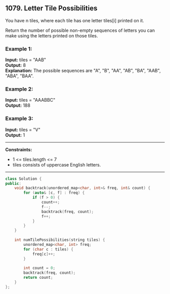 ## 1079. Letter Tile Possibilities
You have n tiles, where each tile has one letter tiles[i] printed on it.

Return the number of possible non-empty sequences of letters you can make using the letters printed on those tiles.

### Example 1:
**Input:** tiles = "AAB"  
**Output:** 8  
**Explanation:** The possible sequences are "A", "B", "AA", "AB", "BA", "AAB", "ABA", "BAA".

### Example 2:
**Input:** tiles = "AAABBC"  
**Output:** 188

### Example 3:
**Input:** tiles = "V"  
**Output:** 1

---

**Constraints:**  
- 1 <= tiles.length <= 7  
- tiles consists of uppercase English letters.

---

```cpp []
class Solution {
public:
    void backtrack(unordered_map<char, int>& freq, int& count) {
        for (auto& [c, f] : freq) {
            if (f > 0) {
                count++;
                f--;
                backtrack(freq, count);
                f++;
            }
        }
    }
    
    int numTilePossibilities(string tiles) {
        unordered_map<char, int> freq;
        for (char c : tiles) {
            freq[c]++;
        }
        
        int count = 0;
        backtrack(freq, count);
        return count;
    }
};
```

